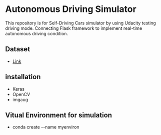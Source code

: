# Autonomous Driving Simulator
This repository is for Self-Driving Cars simulator by using Udacity testing driving mode. Connecting Flask framework to implement real-time autonomous driving condition.

## Dataset
* [Link](https://github.com/rslim087a/track)


## installation
* Keras
* OpenCV
* imgaug

## Vitual Environment for simulation
* conda create --name myenviron
